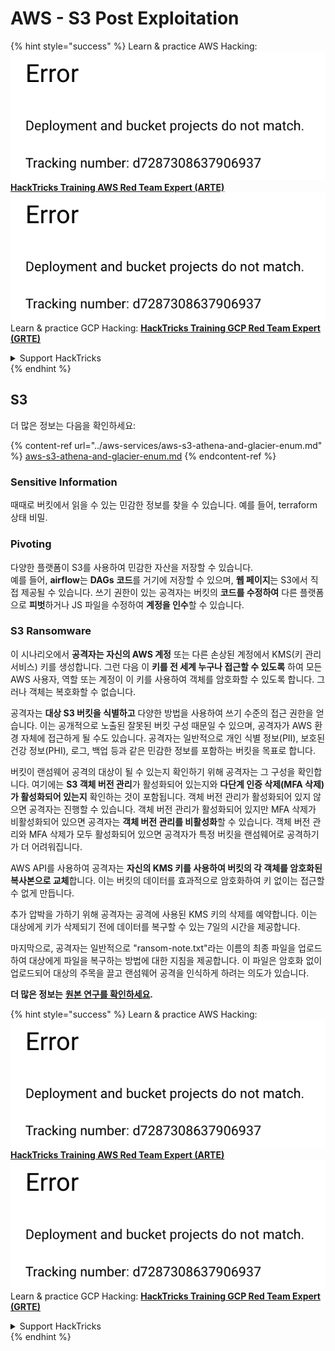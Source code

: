 # AWS - S3 Post Exploitation

{% hint style="success" %}
Learn & practice AWS Hacking:<img src="../../../.gitbook/assets/image (1) (1).png" alt="" data-size="line">[**HackTricks Training AWS Red Team Expert (ARTE)**](https://training.hacktricks.xyz/courses/arte)<img src="../../../.gitbook/assets/image (1) (1).png" alt="" data-size="line">\
Learn & practice GCP Hacking: <img src="../../../.gitbook/assets/image (2).png" alt="" data-size="line">[**HackTricks Training GCP Red Team Expert (GRTE)**<img src="../../../.gitbook/assets/image (2).png" alt="" data-size="line">](https://training.hacktricks.xyz/courses/grte)

<details>

<summary>Support HackTricks</summary>

* Check the [**subscription plans**](https://github.com/sponsors/carlospolop)!
* **Join the** 💬 [**Discord group**](https://discord.gg/hRep4RUj7f) or the [**telegram group**](https://t.me/peass) or **follow** us on **Twitter** 🐦 [**@hacktricks\_live**](https://twitter.com/hacktricks\_live)**.**
* **Share hacking tricks by submitting PRs to the** [**HackTricks**](https://github.com/carlospolop/hacktricks) and [**HackTricks Cloud**](https://github.com/carlospolop/hacktricks-cloud) github repos.

</details>
{% endhint %}

## S3

더 많은 정보는 다음을 확인하세요:

{% content-ref url="../aws-services/aws-s3-athena-and-glacier-enum.md" %}
[aws-s3-athena-and-glacier-enum.md](../aws-services/aws-s3-athena-and-glacier-enum.md)
{% endcontent-ref %}

### Sensitive Information

때때로 버킷에서 읽을 수 있는 민감한 정보를 찾을 수 있습니다. 예를 들어, terraform 상태 비밀.

### Pivoting

다양한 플랫폼이 S3를 사용하여 민감한 자산을 저장할 수 있습니다.\
예를 들어, **airflow**는 **DAGs** **코드**를 거기에 저장할 수 있으며, **웹 페이지**는 S3에서 직접 제공될 수 있습니다. 쓰기 권한이 있는 공격자는 버킷의 **코드를 수정하여** 다른 플랫폼으로 **피벗**하거나 JS 파일을 수정하여 **계정을 인수**할 수 있습니다.

### S3 Ransomware

이 시나리오에서 **공격자는 자신의 AWS 계정** 또는 다른 손상된 계정에서 KMS(키 관리 서비스) 키를 생성합니다. 그런 다음 이 **키를 전 세계 누구나 접근할 수 있도록** 하여 모든 AWS 사용자, 역할 또는 계정이 이 키를 사용하여 객체를 암호화할 수 있도록 합니다. 그러나 객체는 복호화할 수 없습니다.

공격자는 **대상 S3 버킷을 식별하고** 다양한 방법을 사용하여 쓰기 수준의 접근 권한을 얻습니다. 이는 공개적으로 노출된 잘못된 버킷 구성 때문일 수 있으며, 공격자가 AWS 환경 자체에 접근하게 될 수도 있습니다. 공격자는 일반적으로 개인 식별 정보(PII), 보호된 건강 정보(PHI), 로그, 백업 등과 같은 민감한 정보를 포함하는 버킷을 목표로 합니다.

버킷이 랜섬웨어 공격의 대상이 될 수 있는지 확인하기 위해 공격자는 그 구성을 확인합니다. 여기에는 **S3 객체 버전 관리**가 활성화되어 있는지와 **다단계 인증 삭제(MFA 삭제)가 활성화되어 있는지** 확인하는 것이 포함됩니다. 객체 버전 관리가 활성화되어 있지 않으면 공격자는 진행할 수 있습니다. 객체 버전 관리가 활성화되어 있지만 MFA 삭제가 비활성화되어 있으면 공격자는 **객체 버전 관리를 비활성화**할 수 있습니다. 객체 버전 관리와 MFA 삭제가 모두 활성화되어 있으면 공격자가 특정 버킷을 랜섬웨어로 공격하기가 더 어려워집니다.

AWS API를 사용하여 공격자는 **자신의 KMS 키를 사용하여 버킷의 각 객체를 암호화된 복사본으로 교체**합니다. 이는 버킷의 데이터를 효과적으로 암호화하여 키 없이는 접근할 수 없게 만듭니다.

추가 압박을 가하기 위해 공격자는 공격에 사용된 KMS 키의 삭제를 예약합니다. 이는 대상에게 키가 삭제되기 전에 데이터를 복구할 수 있는 7일의 시간을 제공합니다.

마지막으로, 공격자는 일반적으로 "ransom-note.txt"라는 이름의 최종 파일을 업로드하여 대상에게 파일을 복구하는 방법에 대한 지침을 제공합니다. 이 파일은 암호화 없이 업로드되어 대상의 주목을 끌고 랜섬웨어 공격을 인식하게 하려는 의도가 있습니다.

**더 많은 정보는** [**원본 연구를 확인하세요**](https://rhinosecuritylabs.com/aws/s3-ransomware-part-1-attack-vector/)**.**

{% hint style="success" %}
Learn & practice AWS Hacking:<img src="../../../.gitbook/assets/image (1) (1).png" alt="" data-size="line">[**HackTricks Training AWS Red Team Expert (ARTE)**](https://training.hacktricks.xyz/courses/arte)<img src="../../../.gitbook/assets/image (1) (1).png" alt="" data-size="line">\
Learn & practice GCP Hacking: <img src="../../../.gitbook/assets/image (2).png" alt="" data-size="line">[**HackTricks Training GCP Red Team Expert (GRTE)**<img src="../../../.gitbook/assets/image (2).png" alt="" data-size="line">](https://training.hacktricks.xyz/courses/grte)

<details>

<summary>Support HackTricks</summary>

* Check the [**subscription plans**](https://github.com/sponsors/carlospolop)!
* **Join the** 💬 [**Discord group**](https://discord.gg/hRep4RUj7f) or the [**telegram group**](https://t.me/peass) or **follow** us on **Twitter** 🐦 [**@hacktricks\_live**](https://twitter.com/hacktricks\_live)**.**
* **Share hacking tricks by submitting PRs to the** [**HackTricks**](https://github.com/carlospolop/hacktricks) and [**HackTricks Cloud**](https://github.com/carlospolop/hacktricks-cloud) github repos.

</details>
{% endhint %}
